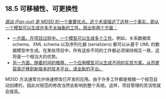 ## 18.5 可移植性、可更换性
<ins>*扇出 (Fan-out)* 是 MDSD 的一个重要优点。这个术语描述了这样一个事实，即从一个模型可以生成许多不太抽象的工件。扇出有两个方面：</ins>

- <ins>一方面，在项目过程中，一个模型可以生成多个工件</ins>。例如，关系数据库 schema、XML schema 以及序列化器 (serializers) 都可以从基于 UML 的数据模型中生成。在某些项目中，所有这些不同的工件都必须保持相互一致，这将是一个相当大的优势。
- <ins>另一方面，随着时间的推移，一个应用模型可以生成不同的实现方案，从而更容易迁移到新版本的技术平台，或全新的平台。</ins>

MDSD 方法通常允许快速修改已开发的应用。由于许多工件都是根据一个规范自动创建的，因此对规范的修改当然会影响到整个系统。这样，项目管理的灵活性就会提高。
